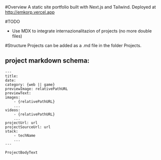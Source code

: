 #Overview
A static site portfolio built with Next.js and Tailwind.
Deployed at http://emkorp.vercel.app


#TODO
* Use MDX to integrate internazionalitazion of projects (no more double files)

#Structure
Projects can be added as a .md file in the folder Projects.
## project markdown schema:

```
---
title: 
date: 
category: {web || game}
previewImage: relativePathURL
previewText:
images:
    - {relativePathURL}
    ...
videos:
    - {relativePathURL}
    ...
projectUrl: url
projectSourceUrl: url
stack:
    - techName
    ...
---

ProjectBodyText
```
